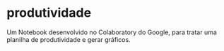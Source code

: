 # produtividade
Um Notebook desenvolvido no Colaboratory do Google, para tratar uma planilha de produtividade e gerar gráficos.
